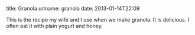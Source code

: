 title: Granola
urlname: granola
date: 2013-01-14T22:09

This is the recipe my wife and I use when we make granola. It is delicious. I often eat it with plain yogurt and honey.